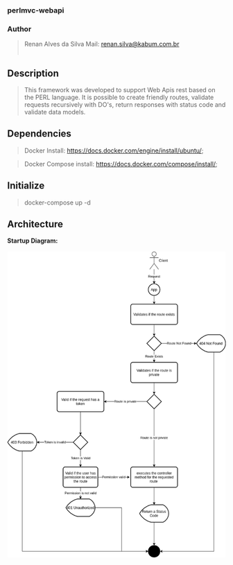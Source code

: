 ### perlmvc-webapi

### Author
   >Renan Alves da Silva
   >Mail: renan.silva@kabum.com.br
<br><br>

## Description
   >This framework was developed to support Web Apis rest based on the PERL language. It is possible to create friendly routes, validate requests recursively with DO's, return responses with status code and validate data models.

## Dependencies

> Docker Install: https://docs.docker.com/engine/install/ubuntu/;

> Docker Compose install: https://docs.docker.com/compose/install/;

## Initialize
> docker-compose up -d

## Architecture

**Startup Diagram:**
<br><br>
![startupdiagram.png](images-github/startupdiagram.png)

